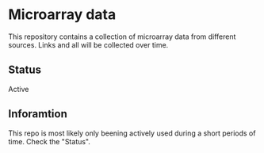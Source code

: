 # Microarray data

This repository contains a collection of microarray data from different sources. Links and all will be collected over time.

## Status
Active

## Inforamtion
This repo is most likely only beening actively used during a short periods of time. Check the "Status".